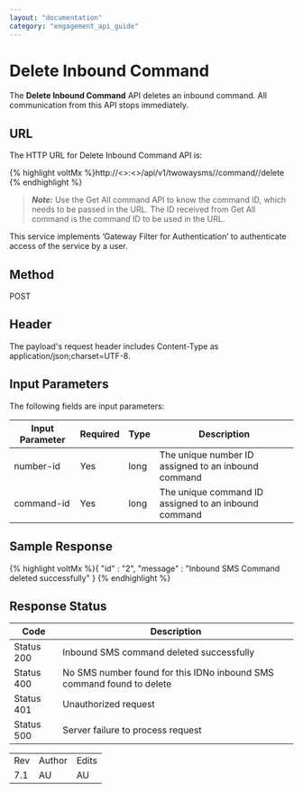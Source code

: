 ```yaml
---
layout: "documentation"
category: "engagement_api_guide"
---
```

                            


Delete Inbound Command
======================

The **Delete Inbound Command** API deletes an inbound command. All communication from this API stops immediately.

URL
---

The HTTP URL for Delete Inbound Command API is:

{% highlight voltMx %}http://<<host>>:<<port>>/api/v1/twowaysms/<number-id>/command/<command-id>/delete
{% endhighlight %}

> **_Note:_** Use the Get All command API to know the command ID, which needs to be passed in the URL. The ID received from Get All command is the command ID to be used in the URL.

This service implements ‘Gateway Filter for Authentication’ to authenticate access of the service by a user.

Method
------

POST

Header
------

The payload's request header includes Content-Type as application/json;charset=UTF-8.

Input Parameters
----------------

The following fields are input parameters:

  
| Input Parameter | Required | Type | Description |
| --- | --- | --- | --- |
| number-id | Yes | long | The unique number ID assigned to an inbound command |
| command-id | Yes | long | The unique command ID assigned to an inbound command |

Sample Response
---------------

{% highlight voltMx %}{
  "id" : "2",
  "message" : "Inbound SMS Command deleted successfully"
}
{% endhighlight %}

Response Status
---------------

  
| Code | Description |
| --- | --- |
| Status 200 | Inbound SMS command deleted successfully |
| Status 400 | No SMS number found for this IDNo inbound SMS command found to delete |
| Status 401 | Unauthorized request |
| Status 500 | Server failure to process request |

<table class="TableStyle-RevisionTable" cellspacing="0" style="mc-table-style: url('../Resources/TableStyles/RevisionTable.css');" data-mc-conditions="Default.HTML"><colgroup><col class="TableStyle-RevisionTable-Column-Column1"> <col class="TableStyle-RevisionTable-Column-Column1"> <col class="TableStyle-RevisionTable-Column-Column1"></colgroup><tbody><tr class="TableStyle-RevisionTable-Body-Body1"><td class="TableStyle-RevisionTable-BodyE-Column1-Body1">Rev</td><td class="TableStyle-RevisionTable-BodyE-Column1-Body1">Author</td><td class="TableStyle-RevisionTable-BodyD-Column1-Body1">Edits</td></tr><tr class="TableStyle-RevisionTable-Body-Body1"><td class="TableStyle-RevisionTable-BodyB-Column1-Body1">7.1</td><td class="TableStyle-RevisionTable-BodyB-Column1-Body1">AU</td><td class="TableStyle-RevisionTable-BodyA-Column1-Body1">AU</td></tr></tbody></table>
